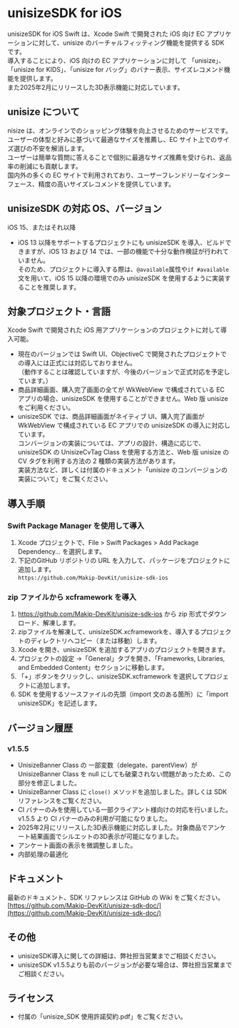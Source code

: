 # unisizeSDK for iOS

unisizeSDK for iOS Swift は、Xcode Swift で開発された iOS 向け EC アプリケーションに対して、unisize のバーチャルフィッティング機能を提供する SDK です。  
導入することにより、iOS 向けの EC アプリケーションに対して 「unisize」、「unisize for KIDS」、「unisize for バッグ」のバナー表示、サイズレコメンド機能を提供します。  
また2025年2月にリリースした3D表示機能に対応しています。  

## unisize について

nisize は、オンラインでのショッピング体験を向上させるためのサービスです。ユーザーの体型と好みに基づいて最適なサイズを推薦し、EC サイト上でのサイズ選びの不安を解消します。  
ユーザーは簡単な質問に答えることで個別に最適なサイズ推薦を受けられ、返品率の削減にも貢献します。  
国内外の多くの EC サイトで利用されており、ユーザーフレンドリーなインターフェース、精度の高いサイズレコメンドを提供しています。  

## unisizeSDK の対応 OS、バージョン

iOS 15、またはそれ以降

- iOS 13 以降をサポートするプロジェクトにも unisizeSDK を導入、ビルドできますが、iOS 13 および 14 では、一部の機能で十分な動作検証が行われていません。  
  そのため、プロジェクトに導入する際は、`@available`属性や`if #available`文を用いて、iOS 15 以降の環境でのみ unisizeSDK を使用するように実装することを推奨します。

## 対象プロジェクト・言語

Xcode Swift で開発された iOS 用アプリケーションのプロジェクトに対して導入可能。

- 現在のバージョンでは Swift UI、ObjectiveC で開発されたプロジェクトでの導入には正式には対応しておりません。<br>（動作することは確認していますが、今後のバージョンで正式対応を予定しています。）
- 商品詳細画面、購入完了画面の全てが WkWebView で構成されている EC アプリの場合、unisizeSDK を使用することができません。Web 版 unisize をご利用ください。
- unisizeSDK では、商品詳細画面がネイティブ UI、購入完了画面が WkWebView で構成されている EC アプリでの unisizeSDK の導入に対応しています。<br>
  コンバージョンの実装については、アプリの設計、構造に応じで、unisizeSDK の UnisizeCvTag Class を使用する方法と、Web 版 unisize の CV タグを利用する方法の 2 種類の実装方法があります。<br>
  実装方法など、詳しくは付属のドキュメント「unisize のコンバージョンの実装について」をご覧ください。

## 導入手順

### Swift Package Manager を使用して導入

1. Xcode プロジェクトで、File > Swift Packages > Add Package Dependency... を選択します。
2. 下記のGitHub リポジトリの URL を入力して、パッケージをプロジェクトに追加します。<br>`https://github.com/Makip-DevKit/unisize-sdk-ios`
  
### zip ファイルから xcframework を導入

1. https://github.com/Makip-DevKit/unisize-sdk-ios から zip 形式でダウンロード、解凍します。
2. zipファイルを解凍して、unisizeSDK.xcframeworkを、導入するプロジェクトのディレクトリへコピー（または移動）します。
3. Xcode を開き、unisizeSDK を追加するアプリのプロジェクトを開きます。
4. プロジェクトの設定 →「General」タブを開き、「Frameworks, Libraries, and Embedded Content」セクションに移動します。
5. 「+」ボタンをクリックし、unisizeSDK.xcframework を選択してプロジェクトに追加します。
6. SDK を使用するソースファイルの先頭（import 文のある箇所）に「import unisizeSDK」を記述します。

## バージョン履歴

### v1.5.5

- UnisizeBanner Class の 一部変数（delegate、parentView）が UnisizeBanner Class を null にしても破棄されない問題があったため、この部分を修正しました。
- UnisizeBanner Class に `close()` メソッドを追加しました。詳しくは SDK リファレンスをご覧ください。
- CI バナーのみを使用している一部クライアント様向けの対応を行いました。v1.5.5 より CI バナーのみの利用が可能になりました。
- 2025年2月にリリースした3D表示機能に対応しました。対象商品でアンケート結果画面でシルエットの3D表示が可能になりました。
- アンケート画面の表示を微調整しました。
- 内部処理の最適化

## ドキュメント

最新のドキュメント、SDK リファレンスは GitHub の Wiki をご覧ください。  
[https://github.com/Makip-DevKit/unisize-sdk-doc/](https://github.com/Makip-DevKit/unisize-sdk-doc/)


## その他
- unisizeSDK導入に関しての詳細は、弊社担当営業までご相談ください。
- unisizeSDK v1.5.5よりも前のバージョンが必要な場合は、弊社担当営業までご相談ください。

## ライセンス
- 付属の「unisize_SDK 使用許諾契約.pdf」をご覧ください。

